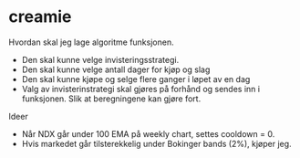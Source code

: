 # creamie
Hvordan skal jeg lage algoritme funksjonen.
- Den skal kunne velge invisteringsstrategi. 
- Den skal kunne velge antall dager for kjøp og slag
- Den skal kunne kjøpe og selge flere ganger i løpet av en dag
- Valg av invisterinstrategi skal gjøres på forhånd og sendes inn i funksjonen. Slik at beregningene kan gjøre fort.

Ideer
- Når NDX går under 100 EMA på weekly chart, settes cooldown = 0.
- Hvis markedet går tilsterekkelig under Bokinger bands (2%), kjøper jeg.
